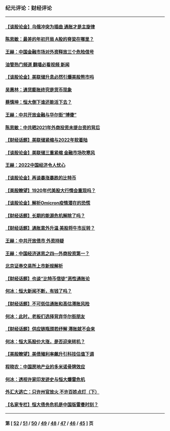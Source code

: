 ### 纪元评论：财经评论
---
#### [【谈股论金】乌俄冲突为插曲 通胀才是主旋律](../../pages/nsc1026/n13576797.md?02160330) 
#### [陈思敏：最差的年初开局 A股的脊梁在哪里？](../../pages/nsc1026/n13558359.md?02160330) 
#### [王赫：中国金融市场对外资释放三个危险信号](../../pages/nsc1026/n13546389.md?02160330) 
#### [油管热门频道 翻墙必看视频 新闻](ok?02160330)
#### [【谈股论金】美联储升息必然引爆美股熊市吗](../../pages/nsc1026/n13519194.md?02160330) 
#### [吴惠林：通货膨胀终究是货币现象](../../pages/nsc1026/n13512979.md?02160330) 
#### [蔡慎坤：恒大倒下谁还能活下去？](../../pages/nsc1026/n13501831.md?02160330) 
#### [王赫：中共开放金融与华尔街“博傻”](../../pages/nsc1026/n13501138.md?02160330) 
#### [陈思敏：中共晒2021年外商投资未提台资的背后](../../pages/nsc1026/n13501057.md?02160330) 
#### [【财经话题】美联储紧缩与2022年软着陆](../../pages/nsc1026/n13498354.md?02160330) 
#### [【谈股论金】美联储三重紧缩 金融市场吹寒风](../../pages/nsc1026/n13487202.md?02160330) 
#### [王赫：2022中国经济令人忧心](../../pages/nsc1026/n13480433.md?02160330) 
#### [【谈股论金】再谈暴涨暴跌的比特币](../../pages/nsc1026/n13428036.md?02160330) 
#### [【美股瞭望】1920年代美股大行情会重现吗？](../../pages/nsc1026/n13425425.md?02160330) 
#### [【谈股论金】解析Omicron疫情潜在的恐慌](../../pages/nsc1026/n13403704.md?02160330) 
#### [【财经话题】长期的能源危机解除了吗？](../../pages/nsc1026/n13378041.md?02160330) 
#### [【财经话题】通胀意外升温 美股将牛市反转？](../../pages/nsc1026/n13370659.md?02160330) 
#### [王赫：中共开放债市 外资持疑](../../pages/nsc1026/n13366203.md?02160330) 
#### [王赫：中国经济迷思之四—外商投资第一？](../../pages/nsc1026/n13354150.md?02160330) 
#### [北京证券交易所上市新规解析](../../pages/nsc1026/n13348292.md?02160330) 
#### [【财经话题】也谈“比特币信徒”恶性通胀论](../../pages/nsc1026/n13331972.md?02160330) 
#### [何冰：恒大新闻不断，有钱了吗？](../../pages/nsc1026/n13325002.md?02160330) 
#### [【财经话题】不可低估通胀和高估滞胀风险](../../pages/nsc1026/n13300505.md?02160330) 
#### [何冰：此时，老板们选择背弃华尔街朋友](../../pages/nsc1026/n13295291.md?02160330) 
#### [【财经话题】供应链瓶颈若纾解 滞胀就不会来](../../pages/nsc1026/n13286759.md?02160330) 
#### [何冰：恒大系股价大涨，是否迎来转机？](../../pages/nsc1026/n13276822.md?02160330) 
#### [【美股瞭望】美债殖利率飙升引科技估值下调](../../pages/nsc1026/n13267775.md?02160330) 
#### [程晓农：中国房地产业的多米诺骨牌效应](../../pages/nsc1026/n13259673.md?02160330) 
#### [何冰：透视许家印发迹史与恒大爆雷危机](../../pages/nsc1026/n13253937.md?02160330) 
#### [外汇大逃亡：只许州官放火 不许百姓点灯（下）](../../pages/nsc1026/n13245748.md?02160330) 
#### [【名家专栏】恒大债务危机是中国版雷曼时刻？](../../pages/nsc1026/n13242613.md?02160330) 

---
#### 第 [ [52](./52.md?02160330) / [51](./51.md?02160330) / [50](./50.md?02160330) / [49](./49.md?02160330) / [48](./48.md?02160330) / [47](./47.md?02160330) / [46](./46.md?02160330) / [45](./45.md?02160330) ] 页
